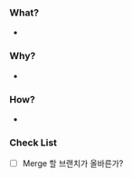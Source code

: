 <!--
## For Maintainers

- 최소한의 설명(팀에 속하지 않은 사람에게 PR을 이해하도록 설명하는 것을 목표로 합니다.)
- 코드 변경사항의 논리를 PR 리뷰어에게 설명하기 위해 필요한 경우 해당 코드 라인에 Review Comment를 추가합니다.
-->

### What?

-

### Why?

-

### How?

-

### Check List

- [ ] Merge 할 브랜치가 올바른가?
